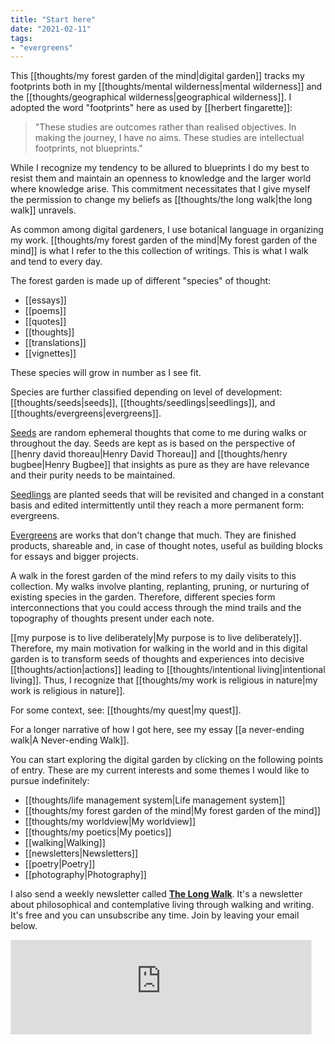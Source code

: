 ```yaml
---
title: "Start here"
date: "2021-02-11"
tags:
- "evergreens"
---
```

This [[thoughts/my forest garden of the mind|digital garden]] tracks my footprints both in my [[thoughts/mental wilderness|mental wilderness]] and the [[thoughts/geographical wilderness|geographical wilderness]]. I adopted the word "footprints" here as used by [[herbert fingarette]]:

>"These studies are outcomes rather than realised objectives. In making the journey, I have no aims. These studies are intellectual footprints, not blueprints."

While I recognize my tendency to be allured to blueprints I do my best to resist them and maintain an openness to knowledge and the larger world where knowledge arise. This commitment necessitates that I give myself the permission to change my beliefs as [[thoughts/the long walk|the long walk]] unravels.

As common among digital gardeners, I use botanical language in organizing my work. [[thoughts/my forest garden of the mind|My forest garden of the mind]] is what I refer to the this collection of writings. This is what I walk and tend to every day.

The forest garden is made up of different "species" of thought:
- [[essays]]
- [[poems]]
- [[quotes]]
- [[thoughts]]
- [[translations]]
- [[vignettes]]

These species will grow in number as I see fit.

Species are further classified depending on level of development: [[thoughts/seeds|seeds]], [[thoughts/seedlings|seedlings]], and [[thoughts/evergreens|evergreens]].

[Seeds](tags/seeds.md) are random ephemeral thoughts that come to me during walks or throughout the day. Seeds are kept as is based on the perspective of [[henry david thoreau|Henry David Thoreau]] and [[thoughts/henry bugbee|Henry Bugbee]] that insights as pure as they are have relevance and their purity needs to be maintained.

[Seedlings](tags/seedlings.md) are planted seeds that will be revisited and changed in a constant basis and edited intermittently until they reach a more permanent form: evergreens.

[Evergreens](tags/evergreens.md) are works that don't change that much. They are finished products, shareable and, in case of thought notes, useful as building blocks for essays and bigger projects.

A walk in the forest garden of the mind refers to my daily visits to this collection. My walks involve planting, replanting, pruning, or nurturing of existing species in the garden. Therefore, different species form interconnections that you could access through the mind trails and the topography of thoughts present under each note.

[[my purpose is to live deliberately|My purpose is to live deliberately]]. Therefore, my main motivation for walking in the world and in this digital garden is to transform seeds of thoughts and experiences into decisive [[thoughts/action|actions]] leading to [[thoughts/intentional living|intentional living]]. Thus, I recognize that [[thoughts/my work is religious in nature|my work is religious in nature]].

For some context, see: [[thoughts/my quest|my quest]].

For a longer narrative of how I got here, see my essay [[a never-ending walk|A Never-ending Walk]].

You can start exploring the digital garden by clicking on the following points of entry. These are my current interests and some themes I would like to pursue indefinitely:

- [[thoughts/life management system|Life management system]]
- [[thoughts/my forest garden of the mind|My forest garden of the mind]]
- [[thoughts/my worldview|My worldview]]
- [[thoughts/my poetics|My poetics]]
- [[walking|Walking]]
- [[newsletters|Newsletters]]
- [[poetry|Poetry]]
- [[photography|Photography]]

I also send a weekly newsletter called [**The Long Walk**](https://vinceimbat.substack.com/). It's a newsletter about philosophical and contemplative living through walking and writing. It's free and you can unsubscribe any time. Join by leaving your email below.

<iframe src="https://vinceimbat.substack.com/embed" width="480" height="150" style="border:1px solid #EEE; background:white;" frameborder="0" scrolling="no"></iframe>